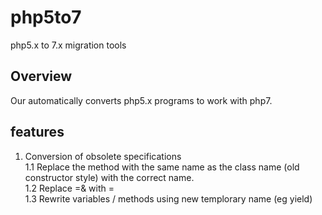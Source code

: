 # php5to7
php5.x to 7.x migration tools

## Overview
Our automatically converts php5.x programs to work with php7.

## features
1. Conversion of obsolete specifications  
1.1 Replace the method with the same name as the class name (old constructor style) with the correct name.  
1.2 Replace =& with =  
1.3 Rewrite variables / methods using new templorary name (eg yield)  
